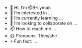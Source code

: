 - 👋 Hi, I’m @B-Lyman
- 👀 I’m interested in ...
- 🌱 I’m currently learning ...
- 💞️ I’m looking to collaborate on ...
- 📫 How to reach me ...
- 😄 Pronouns: They/she
- ⚡ Fun fact: ...

<!---
B-Lyman/B-Lyman is a ✨ special ✨ repository because its `README.md` (this file) appears on your GitHub profile.
You can click the Preview link to take a look at your changes.
--->
